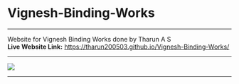 # Vignesh-Binding-Works
---
Website for Vignesh Binding Works done by Tharun A S <br>
**Live Website Link:** https://tharun200503.github.io/Vignesh-Binding-Works/

---
<img src="https://tharun200503.github.io/Vignesh-Binding-Works/images/company-name.png">

---
